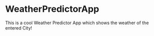 # WeatherPredictorApp

This is a cool Weather Predictor App which shows the weather of the entered City!
